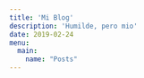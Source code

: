 ```yaml
---
title: 'Mi Blog'
description: 'Humilde, pero mio'
date: 2019-02-24
menu:
  main:
    name: "Posts"
---
```

